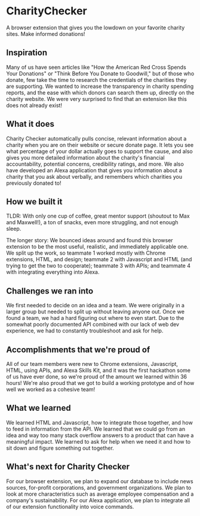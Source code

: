 # CharityChecker
A browser extension that gives you the lowdown on your favorite charity sites. Make informed donations!

## Inspiration
Many of us have seen articles like "How the American Red Cross Spends Your Donations" or "Think Before You Donate to Goodwill," but of those who donate, few take the time to research the credentials of the charities they are supporting.  We wanted to increase the transparency in charity spending reports, and the ease with which donors can search them up, directly on the charity website. We were very surprised to find that an extension like this does not already exist!

## What it does
Charity Checker automatically pulls concise, relevant information about a charity when you are on their website or secure donate page. It lets you see what percentage of your dollar actually goes to support the cause, and also gives you more detailed information about the charity's financial accountability, potential concerns, credibility ratings, and more. We also have developed an Alexa application that gives you information about a charity that you ask about verbally, and remembers which charities you previously donated to!

## How we built it
TLDR: With only one cup of coffee, great mentor support (shoutout to Max and Maxwell!), a ton of snacks, even more struggling, and not enough sleep.

The longer story: We bounced ideas around and found this browser extension to be the most useful, realistic, and immediately applicable one. We split up the work, so teammate 1 worked mostly with Chrome extensions, HTML, and design; teammate 2 with Javascript and HTML (and trying to get the two to cooperate); teammate 3 with APIs; and teammate 4 with integrating everything into Alexa. 

## Challenges we ran into
We first needed to decide on an idea and a team. We were originally in a larger group but needed to split up without leaving anyone out. Once we found a team, we had a hard figuring out where to even start. Due to the somewhat poorly documented API combined with our lack of web dev experience, we had to constantly troubleshoot and ask for help.

## Accomplishments that we're proud of
All of our team members were new to Chrome extensions, Javascript, HTML, using APIs, and Alexa Skills Kit, and it was the first hackathon some of us have ever done, so we're proud of the amount we learned within 36 hours! We're also proud that we got to build a working prototype and of how well we worked as a cohesive team!

## What we learned
We learned HTML and Javascript, how to integrate those together, and how to feed in information from the API. We learned that we could go from an idea and way too many stack overflow answers to a product that can have a meaningful impact. We learned to ask for help when we need it and how to sit down and figure something out together. 

## What's next for Charity Checker
For our browser extension, we plan to expand our database to include news sources, for-profit corporations, and government organizations. We plan to look at more characteristics such as average employee compensation and a company's sustainability. For our Alexa application, we plan to integrate all of our extension functionality into voice commands. 
